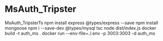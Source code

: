 # MsAuth_Tripster
MsAuth_TripsterTs
npm install express @types/express --save
npm install mongoose
npm i --save-dev @types/mysql
tsc
node dist/index.js
docker build -t auth_ms .
docker run --env-file=./.env -p 3003:3003 -d auth_ms